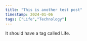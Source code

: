 ```yaml
---
title: "This is another test post"
timestamp: 2024-01-06
tags: ["Life","Technology"]
---
```


It should have a tag called Life.
